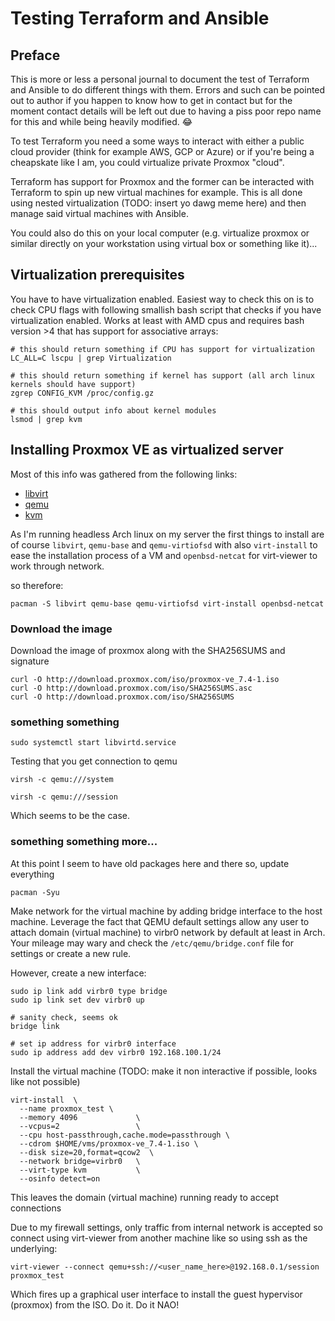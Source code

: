 # Testing Terraform and Ansible 

## Preface
This is more or less a personal journal to document the test of Terraform and Ansible to do different things with them. Errors and such can be pointed out to author if you happen to know how to get in contact but for the moment contact details will be left out due to having a piss poor repo name for this and while being heavily modified. 😂

To test Terraform you need a some ways to interact with either a public cloud provider (think for example AWS, GCP or Azure) or if you're being a cheapskate like I am, you could virtualize private Proxmox "cloud". 

Terraform has support for Proxmox and the former can be interacted with Terraform to spin up new virtual machines for example. This is all done using nested virtualization (TODO: insert yo dawg meme here) and then manage said virtual machines with Ansible.

You could also do this on your local computer (e.g. virtualize proxmox or similar directly on your workstation using virtual box or something like it)... 

## Virtualization prerequisites
You have to have virtualization enabled. Easiest way to check this on is to check CPU flags with following smallish bash script that checks if you have virtualization enabled. Works at least with AMD cpus and requires bash version >4 that has support for associative arrays:

``` 
# this should return something if CPU has support for virtualization
LC_ALL=C lscpu | grep Virtualization

# this should return something if kernel has support (all arch linux kernels should have support)
zgrep CONFIG_KVM /proc/config.gz

# this should output info about kernel modules
lsmod | grep kvm
``` 

## Installing Proxmox VE as virtualized server
Most of this info was gathered from the following links:
* [libvirt](https://wiki.archlinux.org/title/libvirt)
* [qemu](https://wiki.archlinux.org/title/QEMU)
* [kvm](https://wiki.archlinux.org/title/KVM)

As I'm running headless Arch linux on my server the first things to install are of course `libvirt`, `qemu-base` and `qemu-virtiofsd` with also `virt-install` to ease the installation process of a VM and `openbsd-netcat` for virt-viewer to work through network.

so therefore:
``` 
pacman -S libvirt qemu-base qemu-virtiofsd virt-install openbsd-netcat
``` 

### Download the image
Download the image of proxmox along with the SHA256SUMS and signature
```
curl -O http://download.proxmox.com/iso/proxmox-ve_7.4-1.iso
curl -O http://download.proxmox.com/iso/SHA256SUMS.asc
curl -O http://download.proxmox.com/iso/SHA256SUMS
```

### something something
``` 
sudo systemctl start libvirtd.service
```

Testing that you get connection to qemu
```
virsh -c qemu:///system

virsh -c qemu:///session
```
Which seems to be the case. 

### something something more...
At this point I seem to have old packages here and there so, update everything
```
pacman -Syu
``` 
Make network for the virtual machine by adding bridge interface to the host machine. Leverage the fact that QEMU default settings allow any user to attach domain (virtual machine) to virbr0 network by default at least in Arch. Your mileage may wary and check the `/etc/qemu/bridge.conf` file for settings or create a new rule.

However, create a new interface:
```
sudo ip link add virbr0 type bridge
sudo ip link set dev virbr0 up

# sanity check, seems ok
bridge link

# set ip address for virbr0 interface
sudo ip address add dev virbr0 192.168.100.1/24
``` 


Install the virtual machine (TODO: make it non interactive if possible, looks like not possible)

```
virt-install  \
  --name proxmox_test \
  --memory 4096             \
  --vcpus=2                 \
  --cpu host-passthrough,cache.mode=passthrough \
  --cdrom $HOME/vms/proxmox-ve_7.4-1.iso \
  --disk size=20,format=qcow2  \
  --network bridge=virbr0   \
  --virt-type kvm           \
  --osinfo detect=on
```

This leaves the domain (virtual machine) running ready to accept connections

Due to my firewall settings, only traffic from internal network is accepted so connect using virt-viewer from another machine like so using ssh as the underlying:
```
virt-viewer --connect qemu+ssh://<user_name_here>@192.168.0.1/session proxmox_test

``` 

Which fires up a graphical user interface to install the guest hypervisor (proxmox) from the ISO. Do it. Do it NAO!

